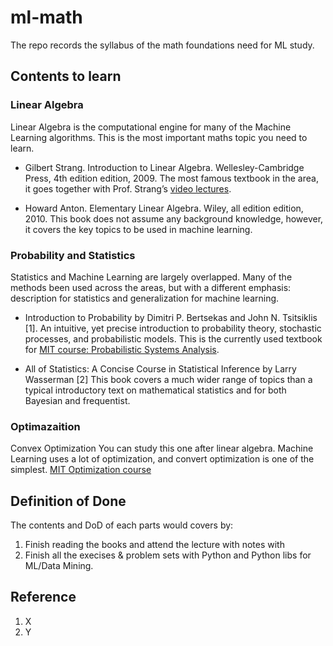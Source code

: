 # ml-math

The repo records the syllabus of the math foundations need for ML study.

## Contents to learn

### Linear Algebra 

Linear Algebra is the computational engine for many of the Machine Learning algorithms. This is the most important maths topic you need to learn.

* Gilbert Strang. Introduction to Linear Algebra. Wellesley-Cambridge Press, 4th edition edition, 2009. The most famous textbook in the area, it goes together with Prof. Strang’s [video lectures](http://ocw.mit.edu/courses/mathematics/18-06sc-linear-algebra-fall-2011/index.htm).

* Howard Anton. Elementary Linear Algebra. Wiley, all edition edition, 2010. This book does not assume any background knowledge, however, it covers the key topics to be used in machine learning.

### Probability and Statistics 

Statistics and Machine Learning are largely overlapped. Many of the methods been used across the areas, but with a different emphasis: description for statistics and generalization for machine learning.

* Introduction to Probability by Dimitri P. Bertsekas and John N. Tsitsiklis [1]. An intuitive, yet precise introduction to probability theory, stochastic processes, and probabilistic models. This is the currently used textbook for [MIT course: Probabilistic Systems Analysis](https://ocw.mit.edu/courses/electrical-engineering-and-computer-science/6-041-probabilistic-systems-analysis-and-applied-probability-fall-2010/video-lectures/).

* All of Statistics: A Concise Course in Statistical Inference by Larry Wasserman [2] This book covers a much wider range of topics than a typical introductory text on mathematical statistics and for both Bayesian and frequentist. 

### Optimazaition 
Convex Optimization You can study this one after linear algebra. Machine Learning uses a lot of optimization, and convert optimization is one of the simplest. [MIT Optimization course](http://www.youtube.com/course?list=EC3940DD956CDF0622)


## Definition of Done

The contents and DoD of each parts would covers by:

1. Finish reading the books and attend the lecture with notes with 
2. Finish all the execises & problem sets with Python and Python libs for ML/Data Mining.

## Reference

1. X 
2. Y
